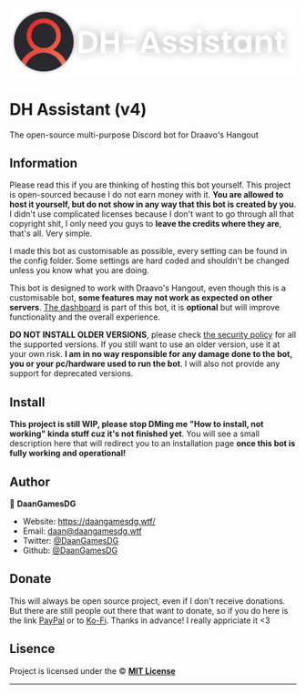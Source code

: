 <div align="center">
	<img src="assets/readme/logo-text.png" title="DH-Assistant" alt="DH-Assistant" />
</div>
<h1 align="left"><strong>DH Assistant (v4)</strong></h1>

The open-source multi-purpose Discord bot for Draavo's Hangout

## Information

Please read this if you are thinking of hosting this bot yourself. This project is open-sourced because I do not earn money with it. **You are allowed to host it yourself, but do not show in any way that this bot is created by you**. I didn't use complicated licenses because I don't want to go through all that copyright shit, I only need you guys to **leave the credits where they are**, that's all. Very simple.

I made this bot as customisable as possible, every setting can be found in the config folder. Some settings are hard coded and shouldn't be changed unless you know what you are doing.

This bot is designed to work with Draavo's Hangout, even though this is a customisable bot, **some features may not work as expected on other servers**. [The dashboard](https://daangamesdg.wtf/github/dh-dashboard) is part of this bot, it is **optional** but will improve functionality and the overall experience.

**DO NOT INSTALL OLDER VERSIONS**, please check [the security policy](/SECURITY.MD) for all the supported versions. If you still want to use an older version, use it at your own risk. **I am in no way responsible for any damage done to the bot, you or your pc/hardware used to run the bot**. I will also not provide any support for deprecated versions.

## Install

**This project is still WIP, please stop DMing me "How to install, not working" kinda stuff cuz it's not finished yet**. You will see a small description here that will redirect you to an installation page **once this bot is fully working and operational!**

## Author

👤 **DaanGamesDG**

- Website: https://daangamesdg.wtf/
- Email: <daan@daangamesdg.wtf>
- Twitter: [@DaanGamesDG](https://twitter.com/DaanGamesDG)
- Github: [@DaanGamesDG](https://github.com/DaanGamesDG)

## Donate

This will always be open source project, even if I don't receive donations. But there are still people out there that want to donate, so if you do here is the link [PayPal](https://paypal.me/daangamesdg) or to [Ko-Fi](https://daangamesdg.wtf/kofi). Thanks in advance! I really appriciate it <3

## Lisence

Project is licensed under the © [**MIT License**](/LICENSE)

---
